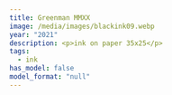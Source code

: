 ```yaml
---
title: Greenman MMXX
image: /media/images/blackink09.webp
year: "2021"
description: <p>ink on paper 35x25</p>
tags:
  - ink
has_model: false
model_format: "null"
---
```

